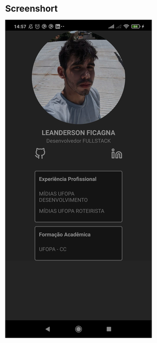 # Screenshort

![](https://github.com/LeanFicagna/app-curriculo/blob/main/screenshot/Screenshot_2022-02-27-14-57-33-685_com.appcurriculo.jpg)
